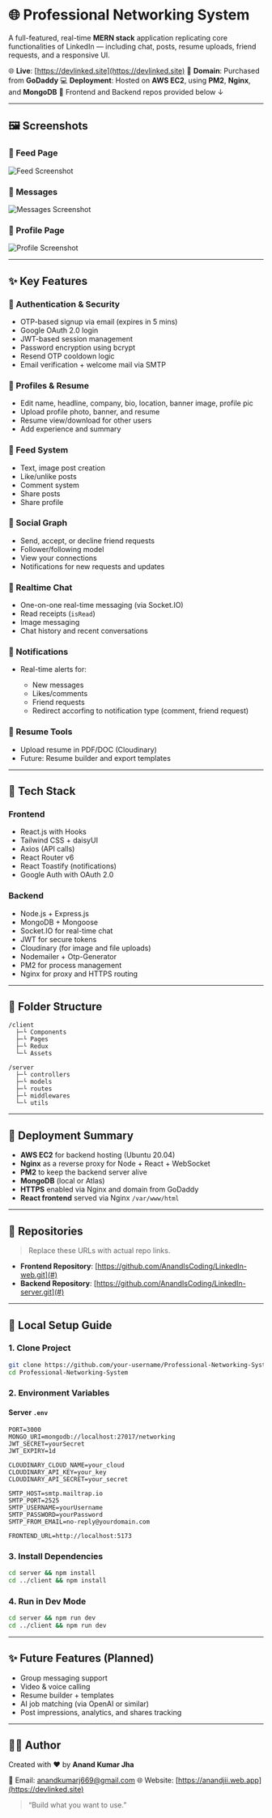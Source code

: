 # 🌐 Professional Networking System

A full-featured, real-time **MERN stack** application replicating core functionalities of LinkedIn — including chat, posts, resume uploads, friend requests, and a responsive UI.

🌐 **Live**: [https://devlinked.site](https://devlinked.site)
🔐 **Domain**: Purchased from **GoDaddy**
💻 **Deployment**: Hosted on **AWS EC2**, using **PM2**, **Nginx**, and **MongoDB**
📂 Frontend and Backend repos provided below ↓

---

## 🖼️ Screenshots

### 🔻 Feed Page

![Feed Screenshot](https://res.cloudinary.com/dm0rlehq8/image/upload/v1752338912/Screenshot_2025-07-12_195414_csmdce.png)

### 💬 Messages

![Messages Screenshot](https://res.cloudinary.com/dm0rlehq8/image/upload/v1752338974/Screenshot_2025-07-12_195442_gfdy5y.png)

### 👤 Profile Page

![Profile Screenshot](https://res.cloudinary.com/dm0rlehq8/image/upload/v1752339001/Screenshot_2025-07-12_221557_cvzisc.png)

---

## ✨ Key Features

### 🔐 Authentication & Security

* OTP-based signup via email (expires in 5 mins)
* Google OAuth 2.0 login
* JWT-based session management
* Password encryption using bcrypt
* Resend OTP cooldown logic
* Email verification + welcome mail via SMTP

### 👥 Profiles & Resume

* Edit name, headline, company, bio, location, banner image, profile pic
* Upload profile photo, banner, and resume
* Resume view/download for other users
* Add experience and summary

### 📢 Feed System

* Text, image post creation
* Like/unlike posts
* Comment system
* Share posts
* Share profile

### 🤝 Social Graph

* Send, accept, or decline friend requests
* Follower/following model
* View your connections
* Notifications for new requests and updates

### 💬 Realtime Chat

* One-on-one real-time messaging (via Socket.IO)
* Read receipts (`isRead`)
* Image messaging
* Chat history and recent conversations

### 🔔 Notifications

* Real-time alerts for:

  * New messages
  * Likes/comments
  * Friend requests
  * Redirect accorfing to notification type (comment, friend request)

### 📄 Resume Tools

* Upload resume in PDF/DOC (Cloudinary)
* Future: Resume builder and export templates

---

## 🧰 Tech Stack

### Frontend

* React.js with Hooks
* Tailwind CSS + daisyUI
* Axios (API calls)
* React Router v6
* React Toastify (notifications)
* Google Auth with OAuth 2.0

### Backend

* Node.js + Express.js
* MongoDB + Mongoose
* Socket.IO for real-time chat
* JWT for secure tokens
* Cloudinary (for image and file uploads)
* Nodemailer + Otp-Generator
* PM2 for process management
* Nginx for proxy and HTTPS routing

---

## 📁 Folder Structure

```
/client
  ├─└ Components
  ├─└ Pages
  ├─└ Redux
  └─└ Assets

/server
  ├─└ controllers
  ├─└ models
  ├─└ routes
  ├─└ middlewares
  └─└ utils
```

---

## 🐾 Deployment Summary

* **AWS EC2** for backend hosting (Ubuntu 20.04)
* **Nginx** as a reverse proxy for Node + React + WebSocket
* **PM2** to keep the backend server alive
* **MongoDB** (local or Atlas)
* **HTTPS** enabled via Nginx and domain from GoDaddy
* **React frontend** served via Nginx `/var/www/html`

---

## 🔗 Repositories

> Replace these URLs with actual repo links.

* **Frontend Repository**: [https://github.com/AnandIsCoding/LinkedIn-web.git](#)
* **Backend Repository**: [https://github.com/AnandIsCoding/LinkedIn-server.git](#)

---

## 🧲 Local Setup Guide

### 1. Clone Project

```bash
git clone https://github.com/your-username/Professional-Networking-System.git
cd Professional-Networking-System
```

### 2. Environment Variables

#### Server `.env`

```
PORT=3000
MONGO_URI=mongodb://localhost:27017/networking
JWT_SECRET=yourSecret
JWT_EXPIRY=1d

CLOUDINARY_CLOUD_NAME=your_cloud
CLOUDINARY_API_KEY=your_key
CLOUDINARY_API_SECRET=your_secret

SMTP_HOST=smtp.mailtrap.io
SMTP_PORT=2525
SMTP_USERNAME=yourUsername
SMTP_PASSWORD=yourPassword
SMTP_FROM_EMAIL=no-reply@yourdomain.com

FRONTEND_URL=http://localhost:5173
```

### 3. Install Dependencies

```bash
cd server && npm install
cd ../client && npm install
```

### 4. Run in Dev Mode

```bash
cd server && npm run dev
cd ../client && npm run dev
```

---

## ✨ Future Features (Planned)

* Group messaging support
* Video & voice calling
* Resume builder + templates
* AI job matching (via OpenAI or similar)
* Post impressions, analytics, and shares tracking

---

## 🙋‍♂️ Author

Created with ❤️ by **Anand Kumar Jha**

📧 Email: [anandkumarj669@gmail.com](mailto:anandkumarj669@gmail.com)
🌐 Website: [https://anandjii.web.app](https://devlinked.site)

> “Build what you want to use.”
